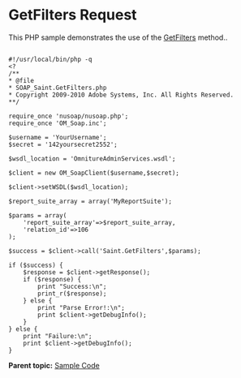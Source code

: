 # GetFilters Request

This PHP sample demonstrates the use of the [GetFilters](../methods/r_getFilters.md#) method..

```

#!/usr/local/bin/php -q
<?
/**
* @file
* SOAP_Saint.GetFilters.php
* Copyright 2009-2010 Adobe Systems, Inc. All Rights Reserved.
**/

require_once 'nusoap/nusoap.php';
require_once 'OM_Soap.inc';

$username = 'YourUsername';
$secret = '142yoursecret2552';

$wsdl_location = 'OmnitureAdminServices.wsdl';

$client = new OM_SoapClient($username,$secret);

$client->setWSDL($wsdl_location);
              
$report_suite_array = array('MyReportSuite');

$params = array(
    'report_suite_array'=>$report_suite_array,
    'relation_id'=>106
);

$success = $client->call('Saint.GetFilters',$params);

if ($success) {
    $response = $client->getResponse();
    if ($response) {
        print "Success:\n";
        print_r($response);          
    } else {
        print "Parse Error!:\n";
        print $client->getDebugInfo();
    }
} else {
    print "Failure:\n";
    print $client->getDebugInfo();
}

```

**Parent topic:** [Sample Code](../sample_code/c_saint_sample_code.md)

